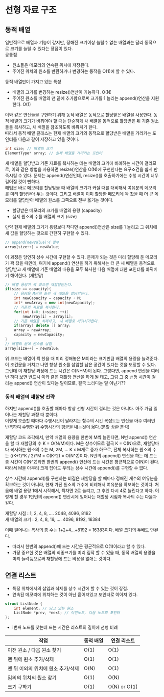 # 선형 자료 구조
## 동적 배열
일반적으로 배열과 기능이 같지만, 정해진 크기이상 늘릴수 없는 배열과는 달리 동적으로 크기를 늘릴 수 있다는 장점이 있다.  
공통점  

- 원소들은 메모리의 연속된 위치에 저장된다.
- 주어진 위치의 원소를 반환하거나 변경하는 동작을 O(1)에 할 수 있다. 

동적 배열만이 가지고 있는 특성  

- 배열의 크기를 변경하는 resize()연산이 가능하다. O(N)
- 주어진 원소를 배열의 맨 끝에 추가함으로써 크기를 1 늘리는 append()연산을 지원한다. O(1)

이와 같은 연산들을 구현하기 위해 동적 배열은 동적으로 할당받은 배열을 사용한다. 동적 배열의 크기가 바뀌어야 할 때는 단순하게 새 배열을 동적으로 할당받은 뒤 기존 원소들을 복사하고, 새 배열을 참조하도록 바꿔치기 한다.  
따라서 동적 배열 클래스는 현재 배열의 크기와 동적으로 할당받은 배열을 가리키는 포인터를 다음과 같이 저장하고 있을 것이다.  
```cpp
int size; // 배열의 크기
ElementType* array; // 실제 배열을 가리키는 포인터
```
새 배열을 할당받고 기존 자료를 복사하는 데는 배열의 크기에 비례하는 시간이 걸리므로, 이와 같은 방법을 사용하면 resize()연산을 O(N)에 구현한다는 요구조건을 쉽게 만족시킬 수 있다.  문제는 append()연산인데, resize()를 호출하기에는 수행 시간이 너무 길어질 것이 뻔하다.  
해법은 바로 메모리를 할당받을 때 배열의 크기가 커질 때를 대비해서 여유분의 메모리를 미리 할당받아 두는 것이다. 그리고 배열이 이미 할당한 메모리에 꽉 찼을 때 더 큰 메모리를 할당받아 배열의 원소를 그쪽으로 전부 옮기는 것이다.   

- 할당받은 메모리의 크기를 배열의 용량 (capacity)
- 실제 원소의 수를 배열의 크기 (size)

만약 현재 배열의 크기가 용량보다 작다면 append()연산은 size를 1 늘리고 그 위치에 새 값을 할당하는 것으로 간한히 구현할 수 있다.
```cpp
// append(newValue)의 일부
array[size++] = newValue;
```

이 과정은 당연히 상수 시간에 구현할 수 있다. 문제가 되는 것은 미리 할당해 둔 메모리가 꽉 찼을 때인데, 여기에 append() 연산을 하기 위해서는 더 큰 새 배열을 동적으로 할당받고 새 배열에 기존 배열의 내용을 모두 복사한 다음 배열에 대한 포인터를 바꿔치기 해야한다. (재할당)
```cpp
// 배열 용량이 꽉 찼으면 재할당받는다.
if(size == capacity){
    // 용량을 M만큼 늘린 새 배열을 할당받는다.
    int newCapacity = capacity + M;
    int* newArray = new int[newCapacity];
    // 기존의 자료를 복사한다.
    for(int i=0; i<size; ++i)
        newArray[i] = array[i];
    // 기존 배열을 삭제하고, 새 배열로 바꿔치기한다.
    if(array) delete [] array;
    array = newArray;
    capacity = newCapacity;
}
// 배열의 끝에 원소를 삽입
array[size++] = newValue;
```
위 코드는 배열이 꽉 찼을 때 미리 정해놓은 M이라는 크기만큼 배열의 용량을 늘려준다. 이 조건문을 거치고 나면 항상 원소를 삽입할 남은 공간이 있다는 것을 보장할 수 있다. 그런데 이 재할당 과정에 드는 시간은 O(N+M)이 된다. 그렇다면, append 연산을 여러번 하다 보면 반드시 이와 같은 재할당 연산을 하게 될 테고, 그럼 그 중 선형 시간이 걸리는 append() 연산이 있다는 말이므로, 결국 느리다는 말 아닌가??

### 동적 배열의 재할당 전략
하지만 append()를 호출할 때마다 항상 선형 시간이 걸리는 것은 아니다. 아주 가끔 일어나는 재할당 과정 때 뿐이다.  
이렇게 호출할 때마다 수행시간이 달라지는 함수의 시간 복잡도는 연산을 아주 여러번 반복하여 수행한 뒤 수행시간의 평균을 내는것이 옳다.(분할 상환 분석)    

재할당 코드 조각에서, 만약 배열의 용량을 한번에 M씩 늘린다면, N번 append() 연산을 할 때 재할당의 수 K = O(N/M)이다. M은 상수이므로 결국 K = O(N)으로, 재할당마다 복사하는 원소의 수는 M, 2M, ... K x M개로 증가 하므로, 전체 복사하는 원소의 수는 ((K+1)*K / 2)*M = O(K^2) = O(N^2)이다. N번의 append() 연산을 하는 데 드는 총 시간이 O(N^2)라면 한번의 append() 연산에 드는 시간은 평균적으로 O(N)이 된다. 따라서 M을 아무리 크게 잡아도 우리는 상수 시간에 append()를 구현할 수 없다.    

상수 시간에 append()를 구현하는 비결은 재할당을 할 때마다 정해진 개수의 여유분을 확보하는 것이 아니라, 현재 가진 원소의 개수에 비례해서 여유분을 확보하는 것이다. 처음에 배열 용량 1에서 시작해서, 꽉차면 2로 늘리고, 그 후엔 다시 4로 늘린다고 하자. 이렇게 할 경우 1만번의 append() 연산시에 일어나는 재할당 시점과 복사의 수는 다음과 같다.

재할당 시점 : 1, 2, 4, 8, .... 2048, 4096, 8192  
새 배열의 크기 : 2, 4, 8, 16, .... 4096, 8192, 16384    

이때 일어나는 복사의 총 수는 1+2+4...+8192 = 16383이다. 배열 크기의 두배도 안된다.   

- 따라서 한번의 append()에 드는 시간은 평균적으로 O(1)이라고 할 수 있다.
- 가장 중요한 것은 배열의 최종크기를 미리 짐작 할 수 있을 때, 동적 배열의 용량을 미리 늘려둠으로써 재할당에 드는 비용을 없애는 것이다.

## 연결 리스트
- 특정 위치에서의 삽입과 삭제를 상수 시간에 할 수 있는 것이 장점. 
- 연속된 메모리에 위치하는 것이 아닌 흩어져있고 포인터로 이어져 있다.

```cpp
struct ListNode {
    int element; // 담고 있는 원소
    ListNode *prev, *next; // 이전노드, 다음 노드의 포인터
};
```

- i번째 노드를 찾는데 드는 시간은 리스트의 길이에 선형 비례

작업 | 동적 배열 | 연결 리스트
--- | --- | --- 
이전 원소 / 다음 원소 찾기 | O(1) | O(1)
맨 뒤에 원소 추가/삭제 | O(1) | O(1)
맨 뒤 이외의 위치에 원소 추가/삭제 | O(N) | O(1)
임의의 위치의 원소 찾기 | O(1) | O(N)
크기 구하기 | O(1) | O(N) or O(1)
